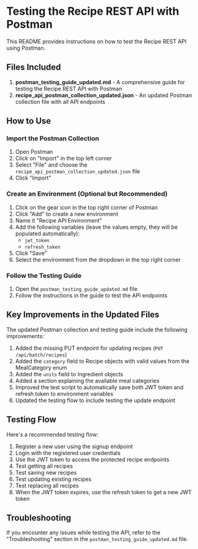 # Testing the Recipe REST API with Postman

This README provides instructions on how to test the Recipe REST API using Postman.

## Files Included

1. **postman_testing_guide_updated.md** - A comprehensive guide for testing the Recipe REST API with Postman
2. **recipe_api_postman_collection_updated.json** - An updated Postman collection file with all API endpoints

## How to Use

### Import the Postman Collection

1. Open Postman
2. Click on "Import" in the top left corner
3. Select "File" and choose the `recipe_api_postman_collection_updated.json` file
4. Click "Import"

### Create an Environment (Optional but Recommended)

1. Click on the gear icon in the top right corner of Postman
2. Click "Add" to create a new environment
3. Name it "Recipe API Environment"
4. Add the following variables (leave the values empty, they will be populated automatically):
   - `jwt_token`
   - `refresh_token`
5. Click "Save"
6. Select the environment from the dropdown in the top right corner

### Follow the Testing Guide

1. Open the `postman_testing_guide_updated.md` file
2. Follow the instructions in the guide to test the API endpoints

## Key Improvements in the Updated Files

The updated Postman collection and testing guide include the following improvements:

1. Added the missing PUT endpoint for updating recipes (`PUT /api/batch/recipes`)
2. Added the `category` field to Recipe objects with valid values from the MealCategory enum
3. Added the `units` field to Ingredient objects
4. Added a section explaining the available meal categories
5. Improved the test script to automatically save both JWT token and refresh token to environment variables
6. Updated the testing flow to include testing the update endpoint

## Testing Flow

Here's a recommended testing flow:

1. Register a new user using the signup endpoint
2. Login with the registered user credentials
3. Use the JWT token to access the protected recipe endpoints
4. Test getting all recipes
5. Test saving new recipes
6. Test updating existing recipes
7. Test replacing all recipes
8. When the JWT token expires, use the refresh token to get a new JWT token

## Troubleshooting

If you encounter any issues while testing the API, refer to the "Troubleshooting" section in the `postman_testing_guide_updated.md` file.